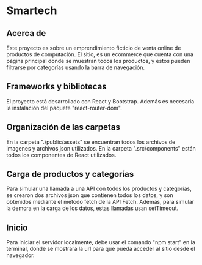 # Smartech

## Acerca de
Este proyecto es sobre un emprendimiento ficticio de venta online de productos de computación.
El sitio, es un ecommerce que cuenta con una página principal donde se muestran todos los productos, y estos pueden filtrarse por categorías usando la barra de navegación.

## Frameworks y bibliotecas
El proyecto está desarrollado con React y Bootstrap. Además es necesaria la instalación del paquete "react-router-dom".

## Organización de las carpetas
En la carpeta "./public/assets" se encuentran todos los archivos de imagenes y archivos json utilizados.
En la carpeta ".src/components" están todos los componentes de React utilizados.

## Carga de productos y categorías
Para simular una llamada a una API con todos los productos y categorías, se crearon dos archivos json que contienen todos los datos, y son obtenidos mediante el método fetch de la API Fetch. Además, para simular la demora en la carga de los datos, estas llamadas usan setTimeout.

## Inicio
Para iniciar el servidor localmente, debe usar el comando "npm start" en la terminal, donde se mostrará la url para que pueda acceder al sitio desde el navegador.